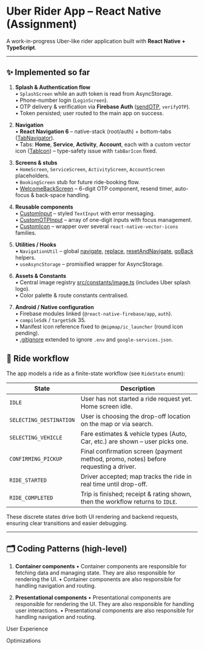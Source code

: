 # Uber Rider App – React Native (Assignment)

A work-in-progress Uber-like rider application built with **React Native + TypeScript**.

---

## ✨ Implemented so far

1. **Splash & Authentication flow**  
   • `SplashScreen` while an auth token is read from AsyncStorage.  
   • Phone-number login (`LoginScreen`).  
   • OTP delivery & verification via **Firebase Auth** ([sendOTP](cci:1://file:///Users/rohit/Native_Builds/UberRiderApp/src/screens/WelcomeBackScreen/WelcomeBackContainer.tsx:60:4-79:6), `verifyOTP`).  
   • Token persisted; user routed to the main app on success.

2. **Navigation**  
   • **React Navigation 6** – native-stack (root/auth) + bottom-tabs ([TabNavigator](cci:1://file:///Users/rohit/Native_Builds/UberRiderApp/src/navigation/TabNavigator.tsx:15:0-68:2)).  
   • Tabs: **Home**, **Service**, **Activity**, **Account**, each with a custom vector icon ([TabIcon](cci:2://file:///Users/rohit/Native_Builds/UberRiderApp/src/navigation/TabIcon.tsx:3:0-7:1)) – type-safety issue with `tabBarIcon` fixed.

3. **Screens & stubs**  
   • `HomeScreen`, `ServiceScreen`, `ActivityScreen`, `AccountScreen` placeholders.  
   • `BookingScreen` stub for future ride-booking flow.  
   • [WelcomeBackScreen](cci:2://file:///Users/rohit/Native_Builds/UberRiderApp/src/screens/WelcomeBackScreen/types.ts:11:0-13:1) – 6-digit OTP component, resend timer, auto-focus & back-space handling.

4. **Reusable components**  
   • [CustomInput](cci:2://file:///Users/rohit/Native_Builds/UberRiderApp/src/components/CustomInput/types.ts:3:0-10:31) – styled `TextInput` with error messaging.  
   • [CustomOTPInput](cci:2://file:///Users/rohit/Native_Builds/UberRiderApp/src/components/CustomOTPInput/types.ts:2:0-10:1) – array of one-digit inputs with focus management.  
   • [CustomIcon](cci:1://file:///Users/rohit/Native_Builds/UberRiderApp/src/components/CustomIcon/CustomIcon.tsx:9:0-81:2) – wrapper over several `react-native-vector-icons` families.

5. **Utilities / Hooks**  
   • `NavigationUtil` – global [navigate](cci:1://file:///Users/rohit/Native_Builds/UberRiderApp/src/navigation/NavigationUtil.tsx:8:0-12:1), [replace](cci:1://file:///Users/rohit/Native_Builds/UberRiderApp/src/navigation/NavigationUtil.tsx:14:0-18:1), [resetAndNavigate](cci:1://file:///Users/rohit/Native_Builds/UberRiderApp/src/navigation/NavigationUtil.tsx:20:0-29:1), [goBack](cci:1://file:///Users/rohit/Native_Builds/UberRiderApp/src/navigation/NavigationUtil.tsx:31:0-35:1) helpers.  
   • `useAsyncStorage` – promisified wrapper for AsyncStorage.

6. **Assets & Constants**  
   • Central image registry [src/constants/image.ts](cci:7://file:///Users/rohit/Native_Builds/UberRiderApp/src/constants/image.ts:0:0-0:0) (includes Uber splash logo).  
   • Color palette & route constants centralised.

7. **Android / Native configuration**  
   • Firebase modules linked (`@react-native-firebase/app`, `auth`).  
   • `compileSdk` / `targetSdk` 35.  
   • Manifest icon reference fixed to `@mipmap/ic_launcher` (round icon pending).  
   • [.gitignore](cci:7://file:///Users/rohit/Native_Builds/UberRiderApp/.gitignore:0:0-0:0) extended to ignore `.env` and `google-services.json`.

## 🚗 Ride workflow

The app models a ride as a finite-state workflow (see `RideState` enum):

| State                   | Description                                                                          |
| ----------------------- | ------------------------------------------------------------------------------------ |
| `IDLE`                  | User has not started a ride request yet. Home screen idle.                           |
| `SELECTING_DESTINATION` | User is choosing the drop-off location on the map or via search.                     |
| `SELECTING_VEHICLE`     | Fare estimates & vehicle types (Auto, Car, etc.) are shown – user picks one.         |
| `CONFIRMING_PICKUP`     | Final confirmation screen (payment method, promo, notes) before requesting a driver. |
| `RIDE_STARTED`          | Driver accepted; map tracks the ride in real time until drop-off.                    |
| `RIDE_COMPLETED`        | Trip is finished; receipt & rating shown, then the workflow returns to `IDLE`.       |

These discrete states drive both UI rendering and backend requests, ensuring clear transitions and easier debugging.

---

## 🗂 Coding Patterns (high-level)

1. **Container components**
   • Container components are responsible for fetching data and managing state. They are also responsible for rendering the UI.
   • Container components are also responsible for handling navigation and routing.

2. **Presentational components**
   • Presentational components are responsible for rendering the UI. They are also responsible for handling user interactions.
   • Presentational components are also responsible for handling navigation and routing.

User Experience

Optimizations
